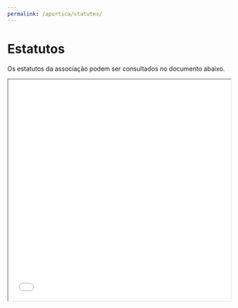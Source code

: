 ```yaml
---
permalink: /apurtica/statutes/
---
```

# Estatutos

Os estatutos da associação podem ser consultados no documento abaixo.

<iframe src="assets/docs/estatutos_apurtica.pdf#toolbar=0" width="100%" height="500px">
</iframe>